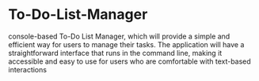 # To-Do-List-Manager
console-based To-Do List Manager, which will provide a simple and efficient way for users to manage their tasks. The application will have a straightforward interface that runs in the command line, making it accessible and easy to use for users who are comfortable with text-based interactions
